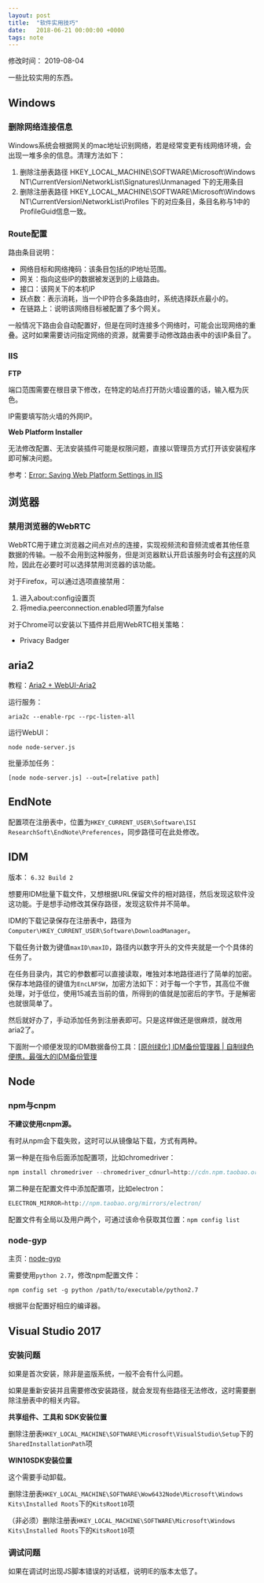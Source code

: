 ```yaml
---
layout: post
title:  "软件实用技巧"
date:   2018-06-21 00:00:00 +0000
tags: note
---
```


修改时间： 2019-08-04

一些比较实用的东西。



## Windows

### 删除网络连接信息

Windows系统会根据网关的mac地址识别网络，若是经常变更有线网络环境，会出现一堆多余的信息。清理方法如下：

1. 删除注册表路径 HKEY_LOCAL_MACHINE\SOFTWARE\Microsoft\Windows NT\CurrentVersion\NetworkList\Signatures\Unmanaged 下的无用条目
2. 删除注册表路径 HKEY_LOCAL_MACHINE\SOFTWARE\Microsoft\Windows NT\CurrentVersion\NetworkList\Profiles 下的对应条目，条目名称与1中的ProfileGuid信息一致。



### Route配置

路由条目说明：

* 网络目标和网络掩码：该条目包括的IP地址范围。
* 网关：指向这些IP的数据被发送到的上级路由。
* 接口：该网关下的本机IP
* 跃点数：表示消耗，当一个IP符合多条路由时，系统选择跃点最小的。
* 在链路上：说明该网络目标被配置了多个网关。

一般情况下路由会自动配置好，但是在同时连接多个网络时，可能会出现网络的重叠。这时如果需要访问指定网络的资源，就需要手动修改路由表中的该IP条目了。



### IIS

**FTP**

端口范围需要在根目录下修改，在特定的站点打开防火墙设置的话，输入框为灰色。

IP需要填写防火墙的外网IP。

**Web Platform Installer**

无法修改配置、无法安装插件可能是权限问题，直接以管理员方式打开该安装程序即可解决问题。

参考：[Error: Saving Web Platform Settings in IIS](https://thycoticwiki.atlassian.net/wiki/spaces/KB/pages/1167387/Error+Saving+Web+Platform+Settings+in+IIS)



## 浏览器

### 禁用浏览器的WebRTC

 WebRTC用于建立浏览器之间点对点的连接，实现视频流和音频流或者其他任意数据的传输。一般不会用到这种服务，但是浏览器默认开启该服务时会有[这样](https://www.v2ex.com/t/98147)的风险，因此在必要时可以选择禁用浏览器的该功能。

对于Firefox，可以通过选项直接禁用：

1. 进入about:config设置页
2. 将media.peerconnection.enabled项置为false

对于Chrome可以安装以下插件并启用WebRTC相关策略：

* Privacy Badger 



## aria2

教程：[Aria2 + WebUI-Aria2](https://www.jianshu.com/p/870645c4b19f)

运行服务：

```shell
aria2c --enable-rpc --rpc-listen-all
```

运行WebUI：

```shell
node node-server.js
```

批量添加任务：

```
[node node-server.js] --out=[relative path]
```



## EndNote

配置项在注册表中，位置为`HKEY_CURRENT_USER\Software\ISI ResearchSoft\EndNote\Preferences`，同步路径可在此处修改。



## IDM

版本： `6.32 Build 2`

想要用IDM批量下载文件，又想根据URL保留文件的相对路径，然后发现这软件没这功能。于是想手动修改其保存路径，发现这软件并不简单。

IDM的下载记录保存在注册表中，路径为`Computer\HKEY_CURRENT_USER\Software\DownloadManager`。

下载任务计数为键值`maxID\maxID`，路径内以数字开头的文件夹就是一个个具体的任务了。

在任务目录内，其它的参数都可以直接读取，唯独对本地路径进行了简单的加密。保存本地路径的键值为`EncLNFSW`，加密方法如下：对于每一个字节，其高位不做处理，对于低位，使用15减去当前的值，所得到的值就是加密后的字节。于是解密也就很简单了。

然后就好办了，手动添加任务到注册表即可。只是这样做还是很麻烦，就改用aria2了。

下面附一个顺便发现的IDM数据备份工具：[[原创绿化] IDM备份管理器 | 自制绿色便携，最强大的IDM备份管理](https://www.52pojie.cn/thread-749647-1-1.html)



## Node

### npm与cnpm

**不建议使用cnpm源。**

有时从npm会下载失败，这时可以从镜像站下载，方式有两种。

第一种是在指令后面添加配置项，比如chromedriver：

```js
npm install chromedriver --chromedriver_cdnurl=http://cdn.npm.taobao.org/dist/chromedriver
```

第二种是在配置文件中添加配置项，比如electron：

```js
ELECTRON_MIRROR=http://npm.taobao.org/mirrors/electron/
```

配置文件有全局以及用户两个，可通过该命令获取其位置：`npm config list`

### node-gyp

主页：[node-gyp](https://github.com/nodejs/node-gyp)

需要使用`python 2.7`，修改npm配置文件：

```
npm config set -g python /path/to/executable/python2.7
```

根据平台配置好相应的编译器。



## Visual Studio 2017

### 安装问题

如果是首次安装，除非是盗版系统，一般不会有什么问题。

如果是重新安装并且需要修改安装路径，就会发现有些路径无法修改，这时需要删除注册表中的相关内容。

**共享组件、工具和 SDK安装位置**

删除注册表`HKEY_LOCAL_MACHINE\SOFTWARE\Microsoft\VisualStudio\Setup`下的`SharedInstallationPath`项

**WIN10SDK安装位置**

这个需要手动卸载。

删除注册表`HKEY_LOCAL_MACHINE\SOFTWARE\Wow6432Node\Microsoft\Windows Kits\Installed Roots`下的`KitsRoot10`项

（非必须）删除注册表`HKEY_LOCAL_MACHINE\SOFTWARE\Microsoft\Windows Kits\Installed Roots`下的`KitsRoot10`项

### 调试问题

如果在调试时出现JS脚本错误的对话框，说明IE的版本太低了。

